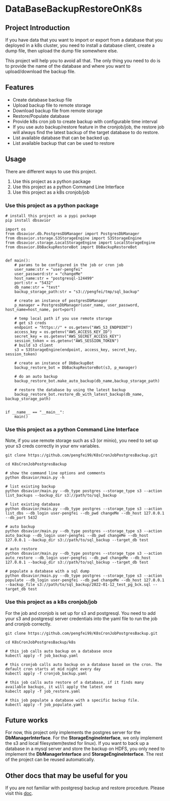 # DataBaseBackupRestoreOnK8s

## Project Introduction
If you have data that you want to import or export from a database that you deployed in a k8s cluster, you need to 
install a database client, create a dump file, then upload the dump file somewhere else. 

This project will help you to avoid all that. The only thing you need to do is to provide the name of the database and
where you want to upload/download the backup file. 

## Features

* Create database backup file
* Upload backup file to remote storage
* Download backup file from remote storage
* Restore/Populate database
* Provide k8s cron job to create backup with configurable time interval 
* If you use auto backup/restore feature in the cronjob/job, the restore job will always find the latest backup of the
  target database to do restore.
* List available database that can be backed up.
* List available backup that can be used to restore

## Usage

There are different ways to use this project. 
1. Use this project as a python package
2. Use this project as a python Command Line Interface
3. Use this project as a k8s cronjob/job

### Use this project as a python package

```shell
# install this project as a pypi package
pip install dbsavior
```

```python3
import os
from dbsavior.db.PostgresDbManager import PostgresDbManager
from dbsavior.storage.S3StorageEngine import S3StorageEngine
from dbsavior.storage.LocalStorageEngine import LocalStorageEngine
from dbsavior.DbBackupRestoreBot import DbBackupRestoreBot


def main():
    # params to be configured in the job or cron job
    user_name:str = "user-pengfei"
    user_password:str = "changeMe"
    host_name:str = "postgresql-124499"
    port:str = "5432"
    db_name:str = "test"
    backup_storage_path:str = "s3://pengfei/tmp/sql_backup"

    # create an instance of postgresDbManager
    p_manager = PostgresDbManager(user_name, user_password, host_name=host_name, port=port)

    # temp local path if you use remote storage
    # get s3 creds
    endpoint = "https://" + os.getenv("AWS_S3_ENDPOINT")
    access_key = os.getenv("AWS_ACCESS_KEY_ID")
    secret_key = os.getenv("AWS_SECRET_ACCESS_KEY")
    session_token = os.getenv("AWS_SESSION_TOKEN")
    # build s3 client
    s3 = S3StorageEngine(endpoint, access_key, secret_key, session_token)

    # create an instance of DbBackupBot
    backup_restore_bot = DbBackupRestoreBot(s3, p_manager)
    
    # do an auto backup
    backup_restore_bot.make_auto_backup(db_name,backup_storage_path)
    
    # restore the database by using the latest backup
    backup_restore_bot.restore_db_with_latest_backup(db_name, backup_storage_path)


if __name__ == "__main__":
    main()
```

### Use this project as a python Command Line Interface

Note, if you use remote storage such as s3 (or minio), you need to set up your s3 creds correctly in your env variables.


```shell
git clone https://github.com/pengfei99/K8sCronJobPostgresBackup.git

cd K8sCronJobPostgresBackup

# show the command line options and comments
python dbsavior/main.py -h

# list existing backup
python dbsavior/main.py --db_type postgres --storage_type s3 --action list_backups --backup_dir s3://path/to/sql_backup

# list existing database
python dbsavior/main.py --db_type postgres --storage_type s3 --action list_dbs --db_login user-pengfei --db_pwd changeMe --db_host 127.0.0.1 --db_port 5432

# auto backup
python dbsavior/main.py --db_type postgres --storage_type s3 --action auto_backup --db_login user-pengfei --db_pwd changeMe --db_host 127.0.0.1 --backup_dir s3://path/to/sql_backup --target_db test
 
# auto restore 
python dbsavior/main.py --db_type postgres --storage_type s3 --action auto_restore --db_login user-pengfei --db_pwd changeMe --db_host 127.0.0.1 --backup_dir s3://path/to/sql_backup --target_db test 

# populate a database with a sql dump
python dbsavior/main.py --db_type postgres --storage_type s3 --action populate --db_login user-pengfei --db_pwd changeMe --db_host 127.0.0.1 --backup_file s3://path/to/sql_backup/2022-01-12_test_pg_bck.sql --target_db test

```


### Use this project as a k8s cronjob/job

For the job and cronjob is set up for s3 and postgresql. You need to add your s3 and postgresql server credentials
into the yaml file to run the job and cronjob correctly.

```shell
git clone https://github.com/pengfei99/K8sCronJobPostgresBackup.git

cd K8sCronJobPostgresBackup/k8s

# this job calls auto backup on a database once
kubectl apply -f job_backup.yaml

# this cronjob calls auto backup on a database based on the cron. The default cron starts at mid night every day  
kubectl apply -f cronjob_backup.yaml

# this job calls auto restore of a database, if it finds many available backups, it will apply the latest one
kubeclt apply -f job_restore.yaml

# this job populate a database with a specific backup file.
kubectl apply -f job_populate.yaml

```

## Future works

For now, this project only implements the postgres server for the **DbManagerInterface**. For the 
**StorageEngineInterface**, we only implement the s3 and local filesystem(tested for linux). If you want to back up a
database in a mysql server and store the backup on HDFS, you only need to implement the **DbManagerInterface** and 
**StorageEngineInterface**. The rest of the project can be reused automatically.

## Other docs that may be useful for you
If you are not familiar with postgresql backup and restore procedure. Please visit
this [doc](docs/Postgres_db_backup_restore.md).


